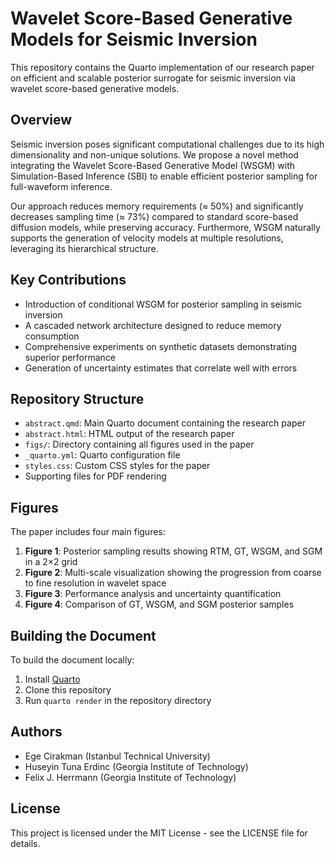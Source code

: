 # Wavelet Score-Based Generative Models for Seismic Inversion

This repository contains the Quarto implementation of our research paper on efficient and scalable posterior surrogate for seismic inversion via wavelet score-based generative models.

## Overview

Seismic inversion poses significant computational challenges due to its high dimensionality and non-unique solutions. We propose a novel method integrating the Wavelet Score-Based Generative Model (WSGM) with Simulation-Based Inference (SBI) to enable efficient posterior sampling for full-waveform inference.

Our approach reduces memory requirements (≈ 50%) and significantly decreases sampling time (≈ 73%) compared to standard score-based diffusion models, while preserving accuracy. Furthermore, WSGM naturally supports the generation of velocity models at multiple resolutions, leveraging its hierarchical structure.

## Key Contributions

- Introduction of conditional WSGM for posterior sampling in seismic inversion
- A cascaded network architecture designed to reduce memory consumption
- Comprehensive experiments on synthetic datasets demonstrating superior performance
- Generation of uncertainty estimates that correlate well with errors

## Repository Structure

- `abstract.qmd`: Main Quarto document containing the research paper
- `abstract.html`: HTML output of the research paper
- `figs/`: Directory containing all figures used in the paper
- `_quarto.yml`: Quarto configuration file
- `styles.css`: Custom CSS styles for the paper
- Supporting files for PDF rendering

## Figures

The paper includes four main figures:

1. **Figure 1**: Posterior sampling results showing RTM, GT, WSGM, and SGM in a 2×2 grid
2. **Figure 2**: Multi-scale visualization showing the progression from coarse to fine resolution in wavelet space
3. **Figure 3**: Performance analysis and uncertainty quantification
4. **Figure 4**: Comparison of GT, WSGM, and SGM posterior samples

## Building the Document

To build the document locally:

1. Install [Quarto](https://quarto.org/docs/get-started/)
2. Clone this repository
3. Run `quarto render` in the repository directory

## Authors

- Ege Cirakman (Istanbul Technical University)
- Huseyin Tuna Erdinc (Georgia Institute of Technology)
- Felix J. Herrmann (Georgia Institute of Technology)

## License

This project is licensed under the MIT License - see the LICENSE file for details.
